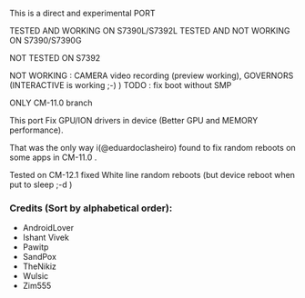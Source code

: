 This is a direct and experimental PORT

TESTED AND WORKING ON S7390L/S7392L
TESTED AND NOT WORKING ON S7390/S7390G

NOT TESTED ON S7392

NOT WORKING : CAMERA video recording (preview working), GOVERNORS (INTERACTIVE is working ;-) )
TODO : fix boot without SMP

ONLY CM-11.0 branch

 This port Fix GPU/ION drivers in device (Better GPU and MEMORY performance).

That was the only way i(@eduardoclasheiro) found to fix random reboots on some apps in CM-11.0 .

Tested on CM-12.1 fixed White line random reboots (but device reboot when put to sleep ;-d ) 

### Credits (Sort by alphabetical order):
  - AndroidLover
  - Ishant Vivek
  - Pawitp
  - SandPox
  - TheNikiz
  - Wulsic
  - Zim555
